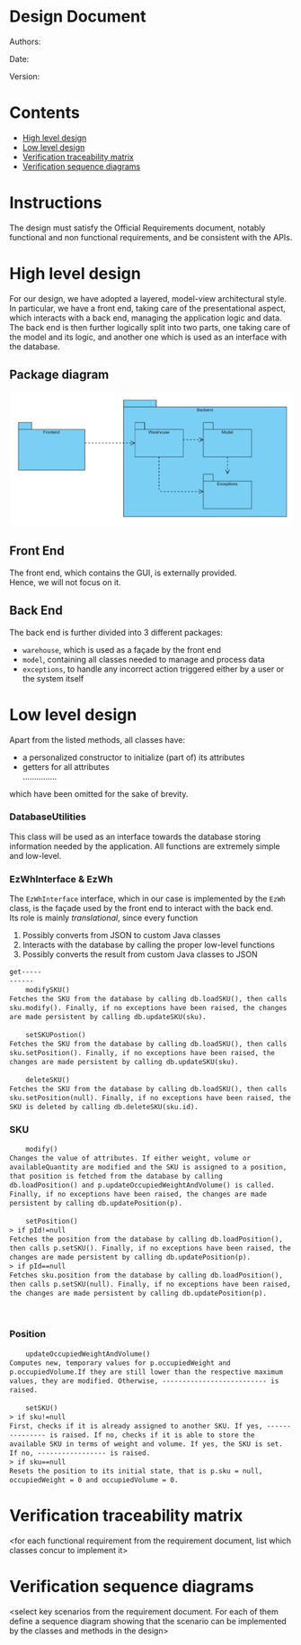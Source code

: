 # Design Document 


Authors: 

Date:

Version:


# Contents

- [High level design](#package-diagram)
- [Low level design](#class-diagram)
- [Verification traceability matrix](#verification-traceability-matrix)
- [Verification sequence diagrams](#verification-sequence-diagrams)

# Instructions

The design must satisfy the Official Requirements document, notably functional and non functional requirements, and be consistent with the APIs.

# High level design 

For our design, we have adopted a layered, model-view architectural style.  
In particular, we have a front end, taking care of the presentational aspect, which interacts with a back end, managing the application logic and data.  
The back end is then further logically split into two parts, one taking care of the model and its logic, and another one which is used as an interface with the database. 

## Package diagram

![Package diagram](./package-diagram.png "Package diagram")

## Front End
The front end, which contains the GUI, is externally provided.  
Hence, we will not focus on it.

## Back End
The back end is further divided into 3 different packages:
- `warehouse`, which is used as a façade by the front end
- `model`, containing all classes needed to manage and process data
- `exceptions`, to handle any incorrect action triggered either by a user or the system itself

# Low level design

Apart from the listed methods, all classes have:
- a personalized constructor to initialize (part of) its attributes
- getters for all attributes  
...............

which have been omitted for the sake of brevity.



### DatabaseUtilities
This class will be used as an interface towards the database storing information needed by the application. All functions are extremely simple and low-level.





### EzWhInterface & EzWh
The `EzWhInterface` interface, which in our case is implemented by the `EzWh` class, is the façade used by the front end to interact with the back end.  
Its role is mainly _translational_, since every function
1. Possibly converts from JSON to custom Java classes
2. Interacts with the database by calling the proper low-level functions
3. Possibly converts the result from custom Java classes to JSON  

```
get-----
------
    modifySKU()
Fetches the SKU from the database by calling db.loadSKU(), then calls sku.modify(). Finally, if no exceptions have been raised, the changes are made persistent by calling db.updateSKU(sku).

    setSKUPostion()
Fetches the SKU from the database by calling db.loadSKU(), then calls sku.setPosition(). Finally, if no exceptions have been raised, the changes are made persistent by calling db.updateSKU(sku).

    deleteSKU()
Fetches the SKU from the database by calling db.loadSKU(), then calls sku.setPosition(null). Finally, if no exceptions have been raised, the SKU is deleted by calling db.deleteSKU(sku.id).

```





### SKU

```
    modify()
Changes the value of attributes. If either weight, volume or availableQuantity are modified and the SKU is assigned to a position, that position is fetched from the database by calling db.loadPosition() and p.updateOccupiedWeightAndVolume() is called. Finally, if no exceptions have been raised, the changes are made persistent by calling db.updatePosition(p). 

    setPosition()
> if pId!=null
Fetches the position from the database by calling db.loadPosition(), then calls p.setSKU(). Finally, if no exceptions have been raised, the changes are made persistent by calling db.updatePosition(p).
> if pId==null
Fetches sku.position from the database by calling db.loadPosition(), then calls p.setSKU(null). Finally, if no exceptions have been raised, the changes are made persistent by calling db.updatePosition(p).
    
  

```
### Position
```
    updateOccupiedWeightAndVolume()
Computes new, temporary values for p.occupiedWeight and p.occupiedVolume.If they are still lower than the respective maximum values, they are modified. Otherwise, -------------------------- is raised.

    setSKU()
> if sku!=null
First, checks if it is already assigned to another SKU. If yes, --------------- is raised. If no, checks if it is able to store the available SKU in terms of weight and volume. If yes, the SKU is set. If no, ----------------- is raised.
> if sku==null
Resets the position to its initial state, that is p.sku = null, occupiedWeight = 0 and occupiedVolume = 0.

```

# Verification traceability matrix

\<for each functional requirement from the requirement document, list which classes concur to implement it>











# Verification sequence diagrams 
\<select key scenarios from the requirement document. For each of them define a sequence diagram showing that the scenario can be implemented by the classes and methods in the design>



```